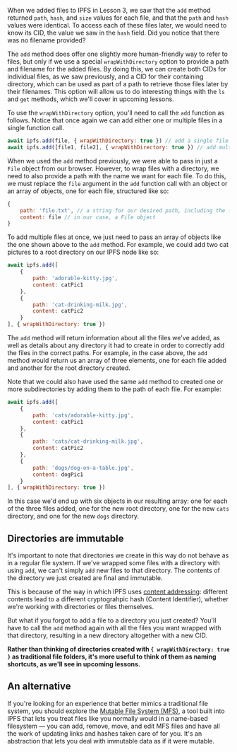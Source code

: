 When we added files to IPFS in Lesson 3, we saw that the `add` method returned `path`, `hash`, and `size` values for each file, and that the `path` and `hash` values were identical. To access each of these files later, we would need to know its CID, the value we saw in the `hash` field. Did you notice that there was no filename provided?

The `add` method does offer one slightly more human-friendly way to refer to files, but only if we use a special `wrapWithDirectory` option to provide a path and filename for the added files. By doing this, we can create both CIDs for individual files, as we saw previously, and a CID for their containing directory, which can be used as part of a path to retrieve those files later by their filenames. This option will allow us to do interesting things with the `ls` and `get` methods, which we'll cover in upcoming lessons.

To use the `wrapWithDirectory` option, you'll need to call the `add` function as follows. Notice that once again we can add either one or multiple files in a single function call.

```javascript
await ipfs.add(file, { wrapWithDirectory: true }) // add a single file
await ipfs.add([file1, file2], { wrapWithDirectory: true }) // add multiple files via an array
```

When we used the `add` method previously, we were able to pass in just a `File` object from our browser. However, to wrap files with a directory, we need to also provide a path with the name we want for each file. To do this, we must replace the `file` argument in the `add` function call with an object or an array of objects, one for each file, structured like so:

```javascript
{
    path: 'file.txt', // a string for our desired path, including the filename
    content: file // in our case, a File object
}
```

To add multiple files at once, we just need to pass an array of objects like the one shown above to the `add` method. For example, we could add two cat pictures to a root directory on our IPFS node like so:

```javascript
await ipfs.add([
    {
        path: 'adorable-kitty.jpg',
        content: catPic1
    },
    {
        path: 'cat-drinking-milk.jpg',
        content: catPic2
    }
], { wrapWithDirectory: true })
```

The `add` method will return information about all the files we've added, as well as details about any directory it had to create in order to correctly add the files in the correct paths. For example, in the case above, the `add` method would return us an array of three elements, one for each file added and another for the root directory created.

Note that we could also have used the same `add` method to created one or more subdirectories by adding them to the path of each file. For example:

```javascript
await ipfs.add([
    {
        path: 'cats/adorable-kitty.jpg',
        content: catPic1
    },
    {
        path: 'cats/cat-drinking-milk.jpg',
        content: catPic2
    },
    {
        path: 'dogs/dog-on-a-table.jpg',
        content: dogPic1
    }
], { wrapWithDirectory: true })
```
In this case we'd end up with six objects in our resulting array: one for each of the three files added, one for the new root directory, one for the new `cats` directory, and one for the new `dogs` directory.

## Directories are immutable

It's important to note that directories we create in this way do not behave as in a regular file system. If we've wrapped some files with a directory with using `add`, we can't simply `add` new files to that directory. The contents of the directory we just created are final and immutable.

This is because of the way in which IPFS uses [content addressing](https://proto.school/#/data-structures/03): different contents lead to a different cryptograhpic hash (Content Identifier), whether we're working with directories or files themselves.

But what if you forgot to add a file to a directory you just created? You'll have to call the `add` method again with all the files you want wrapped with that directory, resulting in a new directory altogether with a new CID.

**Rather than thinking of directories created with `{ wrapWithDirectory: true }` as traditional file folders, it's more useful to think of them as naming shortcuts, as we'll see in upcoming lessons.**

## An alternative
If you're looking for an experience that better mimics a traditional file system, you should explore the [Mutable File System (MFS)](https://proto.school/#/mutable-file-system), a tool built into IPFS that lets you treat files like you normally would in a name-based filesystem — you can add, remove, move, and edit MFS files and have all the work of updating links and hashes taken care of for you. It's an abstraction that lets you deal with immutable data as if it were mutable.
